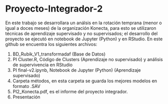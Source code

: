 # Proyecto-Integrador-2

En este trabajo se desarrollara un análsis en la rotación temprana (menor o igual a doces meses) de la organización Konecta, para esto se utilizaron técnicas de aprendizaje supervisado y no supervisados; el desarrollo del proyecto se ejecutó en notebook de Jupyter (Python) y en RStudio.
En este github se encuentra los siguientes archivos:
1.	BD_Rubik_V1_transformadaf (Base de Datos)
2.	PI Cluster.R, Código de Clusters (Aprendizaje no supervisado) y análisis de supervivencia en RStudio
3.	PI final-v2.ipynb, Notebook de Jupyter (Python) (Aprendizaje supervisado)
4.	Carpeta métodos, en esta carpeta se guarda los mejores modelos en formato .SAV
5. PI2_Konecta.pdf, es el informe del proyecto integrador.
6. Presentación
